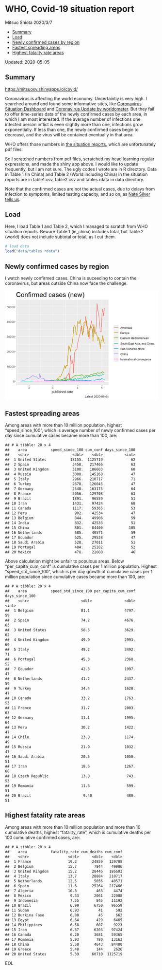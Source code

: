 WHO, Covid-19 situation report
================
Mitsuo Shiota
2020/3/7

  - [Summary](#summary)
  - [Load](#load)
  - [Newly confirmed cases by region](#newly-confirmed-cases-by-region)
  - [Fastest spreading areas](#fastest-spreading-areas)
  - [Highest fatality rate areas](#highest-fatality-rate-areas)

Updated: 2020-05-05

## Summary

<https://mitsuoxv.shinyapps.io/covid/>

Coronavirus is affecting the world economy. Uncertaintiy is very high. I
searched around and found some informative sites, like [Coronavirus
Situation
Dashboard](https://who.maps.arcgis.com/apps/opsdashboard/index.html#/c88e37cfc43b4ed3baf977d77e4a0667)
and [Coronavirus Update by
worldometer](https://www.worldometers.info/coronavirus/). But they fail
to offer time-series data of the newly confirmed cases by each area, in
which I am most interested. If the average number of infections one
infected person inflict is even slightly more than one, infections grow
exponentially. If less than one, the newly confirmed cases begin to
decrease, and the virus will be contained eventually in that area.

WHO offers those numbers in [the situation
reports](https://www.who.int/emergencies/diseases/novel-coronavirus-2019/situation-reports/),
which are unfortunately pdf files.

So I scratched numbers from pdf files, scratched my head learning
regular expressions, and made the shiny app above. I would like to
update frequently, but I am not sure. The ugly codes I wrote are in R
directory. Data in Table 1 (In China) and Table 2 (World including
China) in the situation reports are in table1.csv, table2.csv and
tables.rdata in data directory.

Note that the confirmed cases are not the actual cases, due to delays
from infection to symptoms, limited testing capacity, and so on, as
[Nate Silver tells
us](https://fivethirtyeight.com/features/coronavirus-case-counts-are-meaningless/).

## Load

Here, I load Table 1 and Table 2, which I managed to scratch from WHO
situation reports. Beware Table 1 (in\_china) includes total, but Table
2 (world) does not include subtotal or total, as I cut them.

``` r
# load data
load("data/tables.rdata")
```

## Newly confirmed cases by region

I watch newly confirmed cases. China is suceeding to contain the
coronavirus, but areas outside China now face the challenge.

![](README_files/figure-gfm/chart-1.png)<!-- -->

## Fastest spreading areas

Among areas with more than 10 million population, highest
“speed\_since\_100”, which is average number of newly confirmed cases
per day since cumulative cases became more than 100, are:

    ## # A tibble: 20 x 4
    ##    area           speed_since_100 cum_conf days_since_100
    ##    <chr>                    <dbl>    <dbl>          <int>
    ##  1 United States           18155.  1125719             62
    ##  2 Spain                    3450.   217466             63
    ##  3 United Kingdom           3108.   186603             60
    ##  4 Russia                   3088.   145268             47
    ##  5 Italy                    2966.   210717             71
    ##  6 Turkey                   2678.   126045             47
    ##  7 Germany                  2548.   163175             64
    ##  8 France                   2056.   129708             63
    ##  9 Brazil                   1891.    96559             51
    ## 10 Iran                     1431.    97424             68
    ## 11 Canada                   1117.    59365             53
    ## 12 Peru                      902.    42534             47
    ## 13 Belgium                   844.    49906             59
    ## 14 India                     832.    42533             51
    ## 15 China                     801.    84400            105
    ## 16 Netherlands               685.    40571             59
    ## 17 Ecuador                   625.    29538             47
    ## 18 Saudi Arabia              528.    27011             51
    ## 19 Portugal                  484.    25282             52
    ## 20 Mexico                    478.    22088             46

Above calculation might be unfair to populous areas. Below
“per\_capita\_cum\_conf” is cumulative cases per 1 million population.
Highest “speed\_std\_since\_100”, which is per day growth of cumulative
cases per 1 million population since cumulative cases became more than
100, are:

    ## # A tibble: 20 x 4
    ##    area           speed_std_since_100 per_capita_cum_conf days_since_100
    ##    <chr>                        <dbl>               <dbl>          <int>
    ##  1 Belgium                      81.1                4797.             59
    ##  2 Spain                        74.2                4676.             63
    ##  3 United States                58.5                3629.             62
    ##  4 United Kingdom               49.9                2993.             60
    ##  5 Italy                        49.2                3492.             71
    ##  6 Portugal                     45.3                2368.             52
    ##  7 Ecuador                      42.3                1997.             47
    ##  8 Netherlands                  41.2                2437.             59
    ##  9 Turkey                       34.4                1620.             47
    ## 10 Canada                       33.2                1763.             53
    ## 11 France                       31.7                2003.             63
    ## 12 Germany                      31.1                1995.             64
    ## 13 Peru                         30.2                1422.             47
    ## 14 Chile                        23.8                1174.             49
    ## 15 Russia                       21.9                1032.             47
    ## 16 Saudi Arabia                 20.5                1050.             51
    ## 17 Iran                         18.6                1267.             68
    ## 18 Czech Republic               13.8                 743.             53
    ## 19 Romania                      11.6                 599.             51
    ## 20 Brazil                        9.40                480.             51

## Highest fatality rate areas

Among areas with more than 10 million population and more than 10
cumulative deaths, highest “fatality\_rate”, which is cumulative deaths
per 100 cumulative confirmed cases, are:

    ## # A tibble: 20 x 4
    ##    area           fatality_rate cum_deaths cum_conf
    ##    <chr>                  <dbl>      <dbl>    <dbl>
    ##  1 France                 19.2       24859   129708
    ##  2 Belgium                15.7        7844    49906
    ##  3 United Kingdom         15.2       28446   186603
    ##  4 Italy                  13.7       28884   210717
    ##  5 Netherlands            12.5        5056    40571
    ##  6 Spain                  11.6       25264   217466
    ##  7 Algeria                10.3         463     4474
    ##  8 Mexico                  9.33       2061    22088
    ##  9 Indonesia               7.55        845    11192
    ## 10 Brazil                  6.99       6750    96559
    ## 11 Sudan                   6.93         41      592
    ## 12 Burkina Faso            6.80         45      662
    ## 13 Egypt                   6.64        429     6465
    ## 14 Philippines             6.58        607     9223
    ## 15 Iran                    6.37       6203    97424
    ## 16 Canada                  6.20       3681    59365
    ## 17 Romania                 5.93        780    13163
    ## 18 China                   5.50       4643    84400
    ## 19 Greece                  5.48        144     2626
    ## 20 United States           5.39      60710  1125719

EOL

